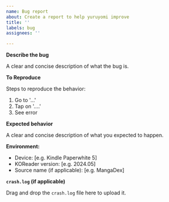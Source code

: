 ```yaml
---
name: Bug report
about: Create a report to help yuruyomi improve
title: ''
labels: bug
assignees: ''

---
```


**Describe the bug**

A clear and concise description of what the bug is.

**To Reproduce**

Steps to reproduce the behavior:
1. Go to '...'
2. Tap on '....'
3. See error

**Expected behavior**

A clear and concise description of what you expected to happen.

**Environment:**

<!-- Fill the following information -->

 - Device: [e.g. Kindle Paperwhite 5]
 - KOReader version: [e.g. 2024.05]
 - Source name (if applicable): [e.g. MangaDex]

**`crash.log` (if applicable)**

<!--
`crash.log` is a file that is automatically created when KOReader crashes. It can normally be found in the KOReader directory:

* `/mnt/private/koreader` for Cervantes
* `koreader/` directory for Kindle
* `.adds/koreader/` directory for Kobo
* `applications/koreader/` directory for Pocketbook
-->

Drag and drop the `crash.log` file here to upload it.
